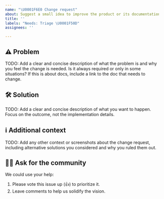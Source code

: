 ```yaml
---
name: "\U0001F6E0️ Change request"
about: Suggest a small idea to improve the product or its documentation
title: ''
labels: "Needs: Triage \U0001F50D"
assignees: ''

---
```


<!--
⚠️⚠️⚠️ BEFORE YOU SUBMIT ⚠️⚠️⚠️
1. Confirm there isn't an issue already. If so, vote it up (👍) and add comments.
2. Complete all TODO items below and remove the TODO lines after.
3. Internal: Add applicable labels: Type, Micro PR, Area
-->

## ⚠️ Problem
TODO: Add a clear and concise description of what the problem is and why you feel the change is needed. Is it always required or only in some situations? If this is about docs, include a link to the doc that needs to change.

## 🛠️ Solution
TODO: Add a clear and concise description of what you want to happen. Focus on the outcome, not the implementation details.

## ℹ️ Additional context
TODO: Add any other context or screenshots about the change request, including alternative solutions you considered and why you ruled them out.

## 🙋‍♀️ Ask for the community
<!-- TODO: Customize this section to let the community know how they can help. -->
We could use your help:
1. Please vote this issue up (👍) to prioritize it.
2. Leave comments to help us solidify the vision.
